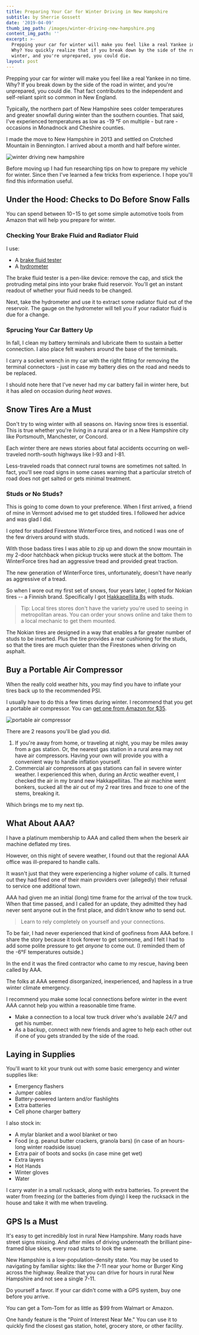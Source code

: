 ```yaml
---
title: Preparing Your Car for Winter Driving in New Hampshire
subtitle: by Sherrie Gossett
date: '2019-04-09'
thumb_img_path: /images/winter-driving-new-hampshire.png
content_img_path: ''
excerpt: >-
  Prepping your car for winter will make you feel like a real Yankee in no time.
  Why? You quickly realize that if you break down by the side of the road in
  winter, and you're unprepared, you could die.
layout: post
---
```

Prepping your car for winter will make you feel like a real Yankee in no time. Why? If you break down by the side of the road in winter, and you're unprepared, you could die. That fact contributes to the independent and self-reliant spirit so common in New England.

Typically, the northern part of New Hampshire sees colder temperatures and greater snowfall during winter than the southern counties. That said, I've experienced temperatures as low as -19 °F on multiple - but rare - occasions in Monadnock and Cheshire counties. 

I made the move to New Hampshire in 2013 and settled on Crotched Mountain in Bennington. I arrived about a month and half before winter. 

![winter driving new hampshire](/images/winter-driving-new-hampshire.png "winter driving new hampshire")

Before moving up I had fun researching tips on how to prepare my vehicle for winter. Since then I've learned a few tricks from experience. I hope you'll find this information useful. 

## Under the Hood: Checks to Do Before Snow Falls

You can spend between $10-$15 to get some simple automotive tools from Amazon that will help you prepare for winter. 

### Checking Your Brake Fluid and Radiator Fluid

I use: 

* A <a href="https://www.amazon.com/gp/product/B005HVG4GQ/" target="blank">brake fluid tester</a>
* A <a href="https://www.amazon.com/Performance-Tool-W1656C-Deluxe-Anti-Freeze/dp/B0002KO112/" target="blank">hydrometer</a>

The brake fluid tester is a pen-like device: remove the cap, and stick the protruding metal pins into your brake fluid reservoir. You'll get an instant readout of whether your fluid needs to be changed. 

Next, take the hydrometer and use it to extract some radiator fluid out of the reservoir. The gauge on the hydrometer will tell you if your radiator fluid is due for a change. 

### Sprucing Your Car Battery Up

In fall, I clean my battery terminals and lubricate them to sustain a better connection. I also place felt washers around the base of the terminals. 

I carry a socket wrench in my car with the right fitting for removing the terminal connectors - just in case my battery dies on the road and needs to be replaced.

I should note here that I've never had my car battery fail in winter here, but it has ailed on occasion during _heat waves_. 

## Snow Tires Are a Must

Don't try to wing winter with all seasons on. Having snow tires is essential. This is true whether you're living in a rural area or in a New Hampshire city like Portsmouth, Manchester, or Concord. 

Each winter there are news stories about fatal accidents occurring on well-traveled north-south highways like I-93 and I-81. 

Less-traveled roads that connect rural towns are sometimes not salted. In fact, you'll see road signs in some cases warning that a particular stretch of road does not get salted or gets minimal treatment. 

### Studs or No Studs?

This is going to come down to your preference. When I first arrived, a friend of mine in Vermont advised me to get studded tires. I followed her advice and was glad I did. 

I opted for studded Firestone WinterForce tires, and noticed I was one of the few drivers around with studs.

With those badass tires I was able to zip up and down the snow mountain in my 2-door hatchback when pickup trucks were stuck at the bottom. The WinterForce tires had an aggressive tread and provided great traction.

The new generation of WinterForce tires, unfortunately, doesn't have nearly as aggressive of a tread. 

So when I wore out my first set of snows, four years later, I opted for Nokian tires -- a Finnish brand. Specifically I got <A href="https://www.nokiantires.com/winter-tires/nokian-hakkapeliitta-8/" target="blank">Hakkapelliita 8s</a> with studs. 

> Tip: Local tires stores don't have the variety you're used to seeing in metropolitan areas. You can order your snows online and take them to a local mechanic to get them mounted.

The Nokian tires are designed in a way that enables a far greater number of studs to be inserted. Plus the tire provides a rear cushioning for the studs, so that the tires are much quieter than the Firestones when driving on asphalt. 

## Buy a Portable Air Compressor

When the really cold weather hits, you may find you have to inflate your tires back up to the recommended PSI. 

I usually have to do this a few times during winter. I recommend that you get a portable air compressor. You can <a href="https://www.amazon.com/gp/product/B01L9WSTEG/" target="blank">get one from Amazon for $35</a>.

![portable air compressor](https://res.cloudinary.com/icecloud7/image/upload/w_350,f_auto,q_auto/v1570432276/ruralnh/portable-air-compressor_qgd9xb.png" "portable air compressor")

There are 2 reasons you'll be glad you did. 

1. If you're away from home, or traveling at night, you may be miles away from a gas station. Or, the nearest gas station in a rural area may not have air compressors. Having your own will provide you with a convenient way to handle inflation yourself. 
2. Commercial air compressors at gas stations can fail in severe winter weather. I experienced this when, during an Arctic weather event, I checked the air in my brand new Hakkapelliitas. The air machine went bonkers, sucked all the air out of my 2 rear tires and froze to one of the stems, breaking it. 

Which brings me to my next tip.

## What About AAA?

I have a platinum membership to AAA and called them when the beserk air machine deflated  my tires. 

However, on this night of severe weather, I found out that the regional AAA office was ill-prepared to handle calls. 

It wasn't just that they were experiencing a higher _volume_ of calls. It turned out they had fired one of their main providers over (allegedly) their refusal to service one additional town. 

AAA had given me an initial (long) time frame for the arrival of the tow truck. When that time passed, and I called for an update, they admitted they had never sent anyone out in the first place, and didn't know _who_ to send out. 

> Learn to rely completely on yourself and your connections.

To be fair, I had never experienced that kind of goofiness from AAA before. I share the story because it took forever to get someone, and I felt I had to add some polite pressure to get _anyone_ to come out. (I reminded them of the -6°F temperatures outside.)

In the end it was the fired contractor who came to my rescue, having been called by AAA.

The folks at AAA seemed disorganized, inexperienced, and hapless in a true winter climate emergency. 

I recommend you make some local connections before winter in the event AAA cannot help you within a reasonable time frame. 

* Make a connection to a local tow truck driver who's available 24/7 and get his number. 
* As a backup, connect with new friends and agree to help each other out if one of you gets stranded by the side of the road.

## Laying in Supplies

You'll want to kit your trunk out with some basic emergency and winter supplies like: 

* Emergency flashers
* Jumper cables
* Battery-powered lantern and/or flashlights
* Extra batteries 
* Cell phone charger battery

I also stock in: 

* A mylar blanket and a wool blanket or two
* Food (e.g. peanut butter crackers, granola bars) (in case of an hours-long winter roadside issue)
* Extra pair of boots and socks (in case mine get wet)
* Extra layers
* Hot Hands
* Winter gloves
* Water 

I carry water in a small rucksack, along with extra batteries. To prevent the water from freezing (or the batteries from dying) I keep the rucksack in the house and take it with me when traveling. 

## GPS Is a Must

It's easy to get incredibly lost in rural New Hampshire. Many roads have street signs missing. And after miles of driving underneath the brilliant pine-framed blue skies, every road starts to look the same. 

New Hampshire is a low-population-density state. You may be used to navigating by familiar sights: like the 7-11 near your home or Burger King across the highway. Realize that you can drive for hours in rural New Hampshire and not see a single 7-11.

Do yourself a favor. If your car didn't come with a GPS system, buy one before you arrive. 

You can get a Tom-Tom for as little as $99 from Walmart or Amazon.

One handy feature is the "Point of Interest Near Me." You can use it to quickly find the closest gas station, hotel, grocery store, or other facility.
